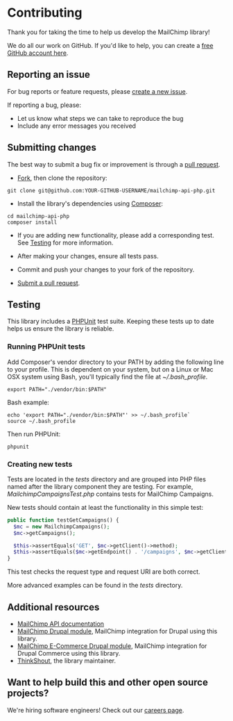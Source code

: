 # Contributing

Thank you for taking the time to help us develop the MailChimp library!

We do all our work on GitHub. If you'd like to help, you can create a
[free GitHub account here](https://github.com/join).

## Reporting an issue

For bug reports or feature requests, please [create a new issue](https://github.com/thinkshout/mailchimp-api-php/issues).

If reporting a bug, please:

* Let us know what steps we can take to reproduce the bug
* Include any error messages you received

## Submitting changes

The best way to submit a bug fix or improvement is through a [pull request](https://help.github.com/articles/creating-a-pull-request-from-a-fork/).

* [Fork](https://guides.github.com/activities/forking/), then clone the repository:

`git clone git@github.com:YOUR-GITHUB-USERNAME/mailchimp-api-php.git`

* Install the library's dependencies using [Composer](https://getcomposer.org/):

```shell
cd mailchimp-api-php
composer install
```

* If you are adding new functionality, please add a corresponding test.
  See [Testing](#testing) for more information.

* After making your changes, ensure all tests pass.

* Commit and push your changes to your fork of the repository.

* [Submit a pull request](https://github.com/thinkshout/mailchimp-api-php/pulls).

## Testing

This library includes a [PHPUnit](https://phpunit.de/) test suite. Keeping these
tests up to date helps us ensure the library is reliable.

### Running PHPUnit tests

Add Composer's vendor directory to your PATH by adding the following line to
your profile. This is dependent on your system, but on a Linux or Mac OSX system
using Bash, you'll typically find the file at *~/.bash_profile*.

`export PATH="./vendor/bin:$PATH"`

Bash example:

```shell
echo 'export PATH="./vendor/bin:$PATH"' >> ~/.bash_profile`
source ~/.bash_profile
```

Then run PHPUnit:

`phpunit`

### Creating new tests

Tests are located in the *tests* directory and are grouped into PHP files named
after the library component they are testing. For example,
*MailchimpCampaignsTest.php* contains tests for MailChimp Campaigns.

New tests should contain at least the functionality in this simple test:

```php
public function testGetCampaigns() {
  $mc = new MailchimpCampaigns();
  $mc->getCampaigns();

  $this->assertEquals('GET', $mc->getClient()->method);
  $this->assertEquals($mc->getEndpoint() . '/campaigns', $mc->getClient()->uri);
}
```

This test checks the request type and request URI are both correct.

More advanced examples can be found in the *tests* directory.

## Additional resources

* [MailChimp API documentation](http://developer.mailchimp.com/documentation/mailchimp/)
* [MailChimp Drupal module](https://www.drupal.org/project/mailchimp), MailChimp integration for Drupal using this library.
* [MailChimp E-Commerce Drupal module](https://www.drupal.org/project/mailchimp_ecommerce), MailChimp integration for Drupal Commerce using this library.
* [ThinkShout](https://thinkshout.com), the library maintainer.

## Want to help build this and other open source projects?

We're hiring software engineers! Check out our [careers page](https://thinkshout.com/careers/).

